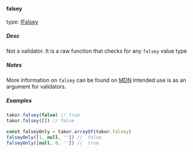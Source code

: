 #### falsey

type: [IFalsey](#types)

##### Desc
Not a validator. It is a raw function that checks for any `falsey` value type

##### Notes
More information on `falsey` can be found on [MDN](https://developer.mozilla.org/en-US/docs/Glossary/Falsy)
Intended use is as an argument for validators.

##### Examples
```javascript
takor.falsey(false) // true
takor.falsey([]) // false

const falseyOnly = takor.arrayOf(takor.falsey)
falseyOnly([1, null, '']) //  false
falseyOnly([null, 0, '']) //  true
```